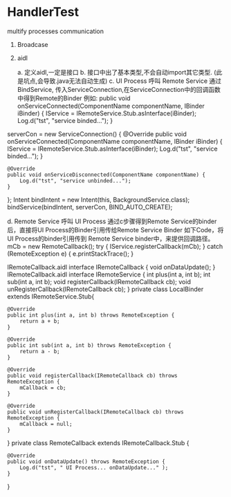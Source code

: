 # HandlerTest
multify processes communication

1. Broadcase

2. aidl

   a. 定义aidl,一定是接口
  b. 接口中出了基本类型,不会自动import其它类型. (此是坑点,会导致.java无法自动生成)
 c.  UI Process 呼叫 Remote Service
    通过BindService, 传入ServiceConnection,在ServiceConnection中的回调函数中得到Remote的Binder
  例如:
public void onServiceConnected(ComponentName componentName, IBinder iBinder) {
    IService = IRemoteService.Stub.asInterface(iBinder);
    Log.d("tst", "service binded...");
}

serverCon = new ServiceConnection() {
    @Override
    public void onServiceConnected(ComponentName componentName, IBinder iBinder) {
        IService = IRemoteService.Stub.asInterface(iBinder);
        Log.d("tst", "service binded...");
    }

    @Override
    public void onServiceDisconnected(ComponentName componentName) {
        Log.d("tst", "service unbinded...");
    }
};
Intent bindIntent = new Intent(this, BackgroundService.class);
bindService(bindIntent, serverCon, BIND_AUTO_CREATE);


d. Remote Service 呼叫 UI Process
    通过c步骤得到Remote Service的binder后，直接将UI Process的Binder引用传给Remote Service Binder
如下Code，将UI Process的binder引用传到 Remote Service binder中，来提供回调路径。
mCb = new RemoteCallback();
try {
    IService.registerCallback(mCb);
} catch (RemoteException e) {
    e.printStackTrace();
}


  IRemoteCallback.aidl
interface IRemoteCallback {
     void onDataUpdate();
}
IRemoteCallback.aidl
interface IRemoteService {
    int plus(int a, int b);
    int sub(int a, int b);
    void registerCallback(IRemoteCallback cb);
    void unRegisterCallback(IRemoteCallback cb);
}
private class LocalBinder extends IRemoteService.Stub{


    @Override
    public int plus(int a, int b) throws RemoteException {
        return a + b;
    }

    @Override
    public int sub(int a, int b) throws RemoteException {
        return a - b;
    }

    @Override
    public void registerCallback(IRemoteCallback cb) throws RemoteException {
        mCallback = cb;
    }

    @Override
    public void unRegisterCallback(IRemoteCallback cb) throws RemoteException {
        mCallback = null;
    }
}
private  class RemoteCallback extends IRemoteCallback.Stub
{

    @Override
    public void onDataUpdate() throws RemoteException {
        Log.d("tst", " UI Process... onDataUpdate..." );
    }
}

